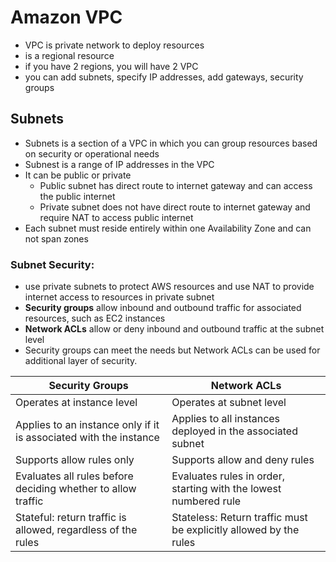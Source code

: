 # Amazon VPC

- VPC is private network to deploy resources
- is a regional resource
- if you have 2 regions, you will have 2 VPC
- you can add subnets, specify IP addresses, add gateways, security groups

## Subnets
- Subnets is a section of a VPC in which you can group resources based on security or operational needs
- Subnest is a range of IP addresses in the VPC
- It can be public or private
    - Public subnet has direct route to internet gateway and can access the public internet
    - Private subnet does not have direct route to internet gateway and require NAT to access public internet
- Each subnet must reside entirely within one Availability Zone and can not span zones

### Subnet Security:
- use private subnets to protect AWS resources and use NAT to provide internet access to resources in private subnet
- **Security groups** allow inbound and outbound traffic for associated resources, such as EC2 instances
- **Network ACLs** allow or deny inbound and outbound traffic at the subnet level
- Security groups can meet the needs but Network ACLs can be used for additional layer of security.

| Security Groups | Network ACLs |
| --------- | ------ |
| Operates at instance level | Operates at subnet level |
| Applies to an instance only if it is associated with the instance | Applies to all instances deployed in the associated subnet |
| Supports allow rules only | Supports allow and deny rules |
| Evaluates all rules before deciding whether to allow traffic | Evaluates rules in order, starting with the lowest numbered rule |
| Stateful: return traffic is allowed, regardless of the rules | Stateless: Return traffic must be explicitly allowed by the rules |


